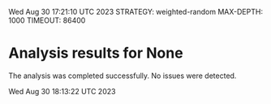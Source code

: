 Wed Aug 30 17:21:10 UTC 2023
STRATEGY: weighted-random
MAX-DEPTH: 1000
TIMEOUT: 86400
# Analysis results for None
The analysis was completed successfully. No issues were detected.

Wed Aug 30 18:13:22 UTC 2023
